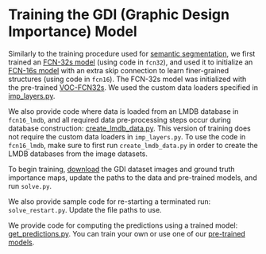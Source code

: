 # Training the GDI (Graphic Design Importance) Model

Similarly to the training procedure used for [semantic segmentation](https://github.com/shelhamer/fcn.berkeleyvision.org), we first trained an [FCN-32s model](https://github.com/cvzoya/visimportance/tree/master/gdi/fcn32) (using code in `fcn32`), and used it to initialize an [FCN-16s model](https://github.com/cvzoya/visimportance/tree/master/gdi/fcn16) with an extra skip connection to learn finer-grained structures (using code in `fcn16`). The FCN-32s model was initialized with the pre-trained [VOC-FCN32s](https://github.com/shelhamer/fcn.berkeleyvision.org/blob/master/voc-fcn32s/caffemodel-url). We used the custom data loaders specified in [imp_layers.py](https://github.com/cvzoya/visimportance/blob/master/gdi/imp_layers.py). 

We also provide code where data is loaded from an LMDB database in `fcn16_lmdb`, and all required data pre-processing steps occur during database construction: [create_lmdb_data.py](https://github.com/cvzoya/visimportance/blob/master/gdi/fcn16_lmdb/create_lmdb_data.py). This version of training does not require the custom data loaders in `imp_layers.py`. To use the code in `fcn16_lmdb`, make sure to first run `create_lmdb_data.py` in order to create the LMDB databases from the image datasets. 

To begin training, [download](https://github.com/cvzoya/visimportance/tree/master/data) the GDI dataset images and ground truth importance maps, update the paths to the data and pre-trained models, and run `solve.py`.

We also provide sample code for re-starting a terminated run: `solve_restart.py`. Update the file paths to use.

We provide code for computing the predictions using a trained model: [get_predictions.py](https://github.com/cvzoya/visimportance/blob/master/gdi/get_predictions.py). You can train your own or use one of our [pre-trained models](https://github.com/cvzoya/visimportance/tree/master/models).
